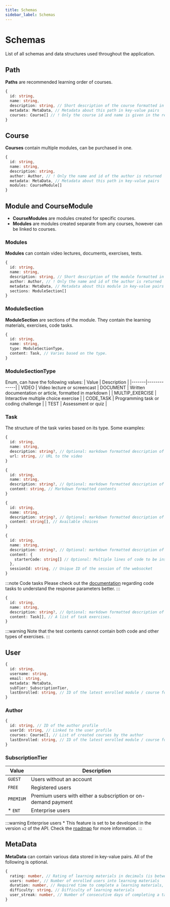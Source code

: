 ```yaml
---
title: Schemas
sidebar_label: Schemas
---
```


# Schemas

List of all schemas and data structures used throughout the application.

## Path
**Paths** are recommended learning order of courses.
```typescript
{
  id: string,
  name: string,
  description: string, // Short description of the course formatted in markdown
  metadata: MetaData, // Metadata about this path in key-value pairs
  courses: Course[] // ! Only the course id and name is given in the response
}
```

## Course
**Courses** contain multiple modules, can be purchased in one.
```typescript
{
  id: string,
  name: string,
  description: string,
  author: Author, // ! Only the name and id of the author is returned
  metadata: MetaData, // Metadata about this path in key-value pairs
  modules: CourseModule[]
}
```

## Module and CourseModule
- **CourseModules** are modules created for specific courses.
- **Modules** are modules created separate from any courses, however can be linked to courses.
### Modules
**Modules** can contain video lectures, documents, exercises, tests.
```typescript
{
  id: string,
  name: string,
  description: string, // Short description of the module formatted in markdown
  author: Author, // ! Only the name and id of the author is returned
  metadata: MetaData, // Metadata about this module in key-value pairs
  sections: ModuleSection[]
}
```
### ModuleSection
**ModuleSection** are sections of the module. They contain the learning materials, exercises, code tasks.
```typescript
{
  id: string,
  name: string,
  type: ModuleSectionType,
  content: Task, // Varies based on the type.
}
```
### ModuleSectionType
Enum, can have the following values:
| Value | Description |
|-------|-------------|
| VIDEO | Video lecture or screencast 
| DOCUMENT | Written documentation or article, formatted in markdown |
| MULTIP_EXERCISE | Interactive multiple choice exercise |
| CODE_TASK | Programming task or coding challenge |
| TEST | Assessment or quiz |

### Task
The structure of the task varies based on its type. Some examples:
```typescript title="VIDEO"
{
  id: string,
  name: string,
  description: string?, // Optional: markdown formatted description of the task
  url: string, // URL to the video
}
```

```typescript title="DOCUMENT"
{
  id: string,
  name: string,
  description: string?, // Optional: markdown formatted description of the task
  content: string, // Markdown formatted contents
}
```

```typescript title="MULTIP_EXERCISE"
{
  id: string,
  name: string,
  description: string?, // Optional: markdown formatted description of the task
  content: string[], // Available choices
}
```

```typescript title="CODE_TASK"
{
  id: string,
  name: string,
  description: string?, // Optional: markdown formatted description of the task
  content: {
    starterCode: string[] // Optional: Multiple lines of code to be inserted into the editor. 
  },
  sessionId: string, // Unique ID of the session of the websocket
}
```
:::note Code tasks
Please check out the [documentation](../code_tasks) regarding code tasks to understand the response parameters better.
:::

```typescript title="TEST"
{
  id: string,
  name: string,
  description: string?, // Optional: markdown formatted description of the task
  content: Task[], // A list of task exercises.
}
```
:::warning
Note that the test contents cannot contain both code and other types of exercises.
:::

## User
```typescript
{
  id: string,
  username: string,
  email: string,
  metadata: MetaData,
  subTier: SubscriptionTier,
  lastEnrolled: string, // ID of the latest enrolled module / course for the user
}
```
### Author
```typescript
{
  id: string, // ID of the author profile
  userId: string, // Linked to the user profile
  courses: Course[], // List of created courses by the author
  lastEnrolled: string, // ID of the latest enrolled module / course for the user
}
```

### SubscriptionTier
| Value | Description |
|-------|-------------|
|`GUEST`|Users without an account|
|`FREE`|Registered users|
|`PREMIUM`|Premium users with either a subscription or on-demand payment|
| * `ENT`|Enterprise users|
:::warning Enterprise users
\* This feature is set to be developed in the version `v2` of the API. Check the [roadmap](https://roadmap.infoacademy.hu/) for more information.
:::
## MetaData
**MetaData** can contain various data stored in key-value pairs. All of the following is optional.
```typescript
{
  rating: number, // Rating of learning materials in decimals (is between 0-5)
  users: number, // Number of enrolled users into learning materials
  duration: number, // Required time to complete a learning materials, given in minutes
  difficulty: string, // Difficulty of learning materials
  user_streak: number, // Number of consecutive days of completing a task per user
}
```

